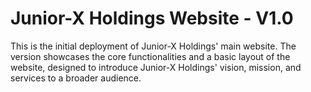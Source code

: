 # Junior-X Holdings Website - V1.0
 This is the initial deployment of Junior-X Holdings' main website. The version showcases the core functionalities and a basic layout of the website, designed to introduce Junior-X Holdings' vision, mission, and services to a broader audience.
